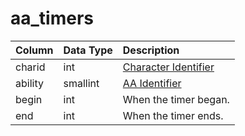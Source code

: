# aa_timers

| Column | Data Type | Description |
| :--- | :--- | :--- |
| charid | int | [Character Identifier](../../../schema/categories/characters/character_data.md) |
| ability | smallint | [AA Identifier](aa_ability.md) |
| begin | int | When the timer began. |
| end | int | When the timer ends. |

